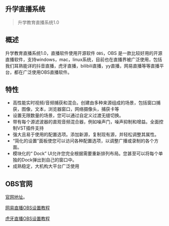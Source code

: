 ## 升学直播系统

> 升学教育直播系统1.0

## 概述

升学教育直播系统1.0，直播软件使用开源软件 `OBS`，OBS 是一款比较好用的开源直播软件，支持windows，mac，linux系统，目前也在直播界被广泛使用，包括我们耳熟能详的抖音直播，虎牙直播，bilibili直播，yy直播，网易直播等等直播平台，都在广泛使用OBS直播软件。


## 特性

- 高性能实时视频/音频捕获和混合。创建由多种来源组成的场景，包括窗口捕获，图像，文本，浏览器窗口，网络摄像头，捕获卡等
- 设置无限数量的场景，您可以通过自定义过渡无缝切换。
- 带有每个源滤波器的直观音频混合器，例如噪声门，噪声抑制和增益。全面控制VST插件支持
- 强大且易于使用的配置选项。添加新源，复制现有源，并轻松调整其属性。
- “简化的设置”面板使您可以访问各种配置选项，以调整广播或录制的各个方面。
- 模块化的“ Dock” UI允许您完全根据需要重新排列布局。您甚至可以将每个单独的Dock弹出到自己的窗口中。
- 成熟稳定，大机构大平台广泛使用


## OBS官网

[官网地址]( https://obsproject.com/zh-tw)。

 [网易直播OBS设置教程](https://dev.yunxin.163.com/docs/product/%E7%9B%B4%E6%92%AD/%E6%9C%80%E4%BD%B3%E5%AE%9E%E8%B7%B5/OBS%E6%8E%A8%E6%B5%81%E4%BD%BF%E7%94%A8%E6%8C%87%E5%8D%97)

 [虎牙直播OBS设置教程](https://xy.yy.com/upload/2018/09-10/16-16-190281-816598613.pdf)

